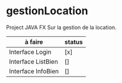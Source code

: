 # gestionLocation
Project JAVA FX Sur la gestion de la location.

|à faire|status|
|---|---|
|Interface Login|[x]|
|Interface ListBien|[]|
|Interface InfoBien|[]|



